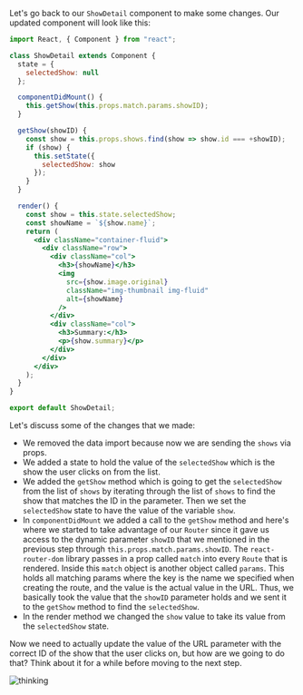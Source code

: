 Let's go back to our `ShowDetail` component to make some changes. Our updated component will look like this:

```jsx
import React, { Component } from "react";

class ShowDetail extends Component {
  state = {
    selectedShow: null
  };

  componentDidMount() {
    this.getShow(this.props.match.params.showID);
  }

  getShow(showID) {
    const show = this.props.shows.find(show => show.id === +showID);
    if (show) {
      this.setState({
        selectedShow: show
      });
    }
  }

  render() {
    const show = this.state.selectedShow;
    const showName = `${show.name}`;
    return (
      <div className="container-fluid">
        <div className="row">
          <div className="col">
            <h3>{showName}</h3>
            <img
              src={show.image.original}
              className="img-thumbnail img-fluid"
              alt={showName}
            />
          </div>
          <div className="col">
            <h3>Summary:</h3>
            <p>{show.summary}</p>
          </div>
        </div>
      </div>
    );
  }
}

export default ShowDetail;
```

Let's discuss some of the changes that we made:

- We removed the data import because now we are sending the `shows` via props.
- We added a state to hold the value of the `selectedShow` which is the show the user clicks on from the list.
- We added the `getShow` method which is going to get the `selectedShow` from the list of `shows` by iterating through the list of `shows` to find the show that matches the ID in the parameter. Then we set the `selectedShow` state to have the value of the variable `show`.
- In `componentDidMount` we added a call to the `getShow` method and here's where we started to take advantage of our `Router` since it gave us access to the dynamic parameter `showID` that we mentioned in the previous step through `this.props.match.params.showID`. The `react-router-dom` library passes in a prop called `match` into every `Route` that is rendered. Inside this `match` object is another object called `params`. This holds all matching params where the key is the name we specified when creating the route, and the value is the actual value in the URL. Thus, we basically took the value that the `showID` parameter holds and we sent it to the `getShow` method to find the `selectedShow`.
- In the render method we changed the `show` value to take its value from the `selectedShow` state.

Now we need to actually update the value of the URL parameter with the correct ID of the show that the user clicks on, but how are we going to do that? Think about it for a while before moving to the next step.

![thinking](https://media2.giphy.com/media/DfSXiR60W9MVq/giphy.gif)
